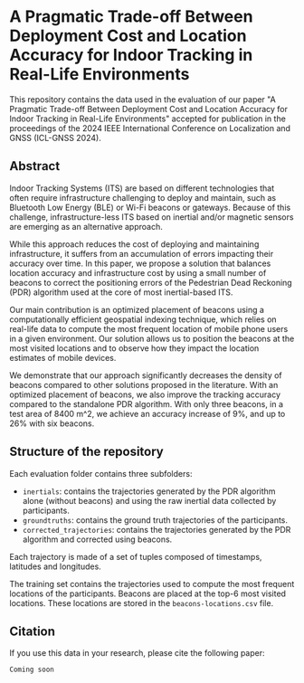 # A Pragmatic Trade-off Between Deployment Cost and Location Accuracy for Indoor Tracking in Real-Life Environments

This repository contains the data used in the evaluation of our paper "A Pragmatic Trade-off Between Deployment Cost and Location Accuracy for Indoor Tracking in Real-Life Environments" accepted for publication in the proceedings of the 2024 IEEE International Conference on Localization and GNSS (ICL-GNSS 2024).

## Abstract
Indoor Tracking Systems (ITS) are based on different technologies that often require infrastructure challenging to deploy and maintain, such as Bluetooth Low Energy (BLE) or Wi-Fi beacons or gateways. Because of this challenge, infrastructure-less ITS based on inertial and/or magnetic sensors are emerging as an alternative approach.

While this approach reduces the cost of deploying and maintaining infrastructure, it suffers from an accumulation of errors impacting their accuracy over time. In this paper, we propose a solution that balances location accuracy and infrastructure cost by using a small number of beacons to correct the positioning errors of the Pedestrian Dead Reckoning (PDR) algorithm used at the core of most inertial-based ITS.

Our main contribution is an optimized placement of beacons using a computationally efficient geospatial indexing technique, which relies on real-life data to compute the most frequent location of mobile phone users in a given environment. Our solution allows us to position the beacons at the most visited locations and to observe how they impact the location estimates of mobile devices.

We demonstrate that our approach significantly decreases the density of beacons compared to other solutions proposed in the literature. With an optimized placement of beacons, we also improve the tracking accuracy compared to the standalone PDR algorithm. With only three beacons, in a test area of 8400 m^2, we achieve an accuracy increase of 9%, and up to 26% with six beacons.

## Structure of the repository

Each evaluation folder contains three subfolders:
- `inertials`: contains the trajectories generated by the PDR algorithm alone (without beacons) and using the raw inertial data collected by participants.
- `groundtruths`: contains the ground truth trajectories of the participants.
- `corrected_trajectories`: contains the trajectories generated by the PDR algorithm and corrected using beacons.

Each trajectory is made of a set of tuples composed of timestamps, latitudes and longitudes. 

The training set contains the trajectories used to compute the most frequent locations of the participants.
Beacons are placed at the top-6 most visited locations.
These locations are stored in the `beacons-locations.csv` file. 

## Citation

If you use this data in your research, please cite the following paper:

```
Coming soon
```
